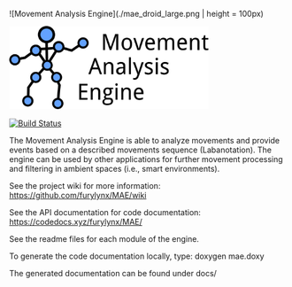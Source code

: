![Movement Analysis Engine](./mae_droid_large.png | height = 100px)

<img src="./mae_droid_large.png" alt="Movement Analysis Engine" height="150px"/>

[![Build Status](https://travis-ci.org/furylynx/MAE.svg?branch=master)](https://travis-ci.org/furylynx/MAE)


The Movement Analysis Engine is able to analyze movements and provide events based on a described movements sequence (Labanotation). The engine can be used by other applications for further movement processing and filtering in ambient spaces (i.e., smart environments).


See the project wiki for more information: https://github.com/furylynx/MAE/wiki

See the API documentation for code documentation: https://codedocs.xyz/furylynx/MAE/

See the readme files for each module of the engine.

To generate the code documentation locally, type:
doxygen mae.doxy

The generated documentation can be found under docs/
